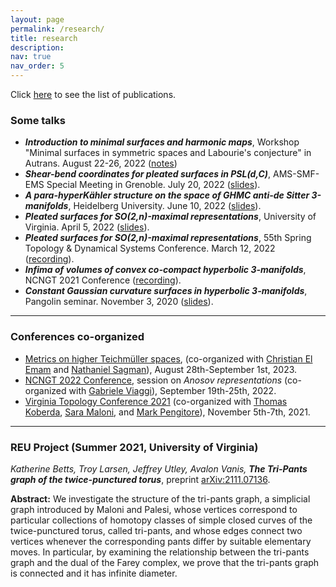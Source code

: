 ```yaml
---
layout: page
permalink: /research/
title: research
description:
nav: true
nav_order: 5
---
```

Click [here](/publications/) to see the list of publications.


### Some talks


+ ***Introduction to minimal surfaces and harmonic maps***, Workshop "Minimal surfaces in symmetric spaces and Labourie's conjecture" in Autrans. August 22-26, 2022 ([notes](https://drive.google.com/file/d/1fxvrFa1ogJ2LM0JLW-QivMh0XWdTCWyZ/view?usp=sharing))
+ ***Shear-bend coordinates for pleated surfaces in PSL(d,C)***, AMS-SMF-EMS Special Meeting in Grenoble. July 20, 2022 ([slides](https://drive.google.com/file/d/15tBP2lM8juvsnd7KZUg88UxZuVCbIR8Y/view?usp=sharing)).
+ ***A para-hyperKähler structure on the space of GHMC anti-de Sitter 3-manifolds***, Heidelberg University. June 10, 2022 ([slides](https://drive.google.com/file/d/1YfFiV57Z1mnRmT_wn9kP2hpBw370jx89/view?usp=sharing)).
+ ***Pleated surfaces for SO(2,n)-maximal representations***, University of Virginia. April 5, 2022 ([slides](https://drive.google.com/file/d/1IwPQi_J7Ueiz6LHt8GWyt6n7xgV9oDxQ/view?usp=sharing)).
+ ***Pleated surfaces for SO(2,n)-maximal representations***, 55th Spring Topology & Dynamical Systems Conference. March 12, 2022 ([recording](ttps://drive.google.com/file/d/1-bLn86AweyDhBKDvSQJkbXeWCF-pSSJz/view?usp=sharing)).
+ ***Infima of volumes of convex co-compact hyperbolic 3-manifolds***, NCNGT 2021 Conference ([recording](https://www.youtube.com/watch?v=OFIMlu_Utg4&t=748s&ab_channel=FilippoMazzoli)).
+ ***Constant Gaussian curvature surfaces in hyperbolic 3-manifolds***, Pangolin seminar. November 3, 2020 ([slides](https://drive.google.com/file/d/1qlDo5RKAPJfav1BPDBNOpJ-NTOxnAAzr/view?usp=sharing)).

---

### Conferences co-organized

+ [Metrics on higher Teichmüller spaces](https://sites.google.com/view/frejus-2023/home), (co-organized with [Christian El Emam](https://math.uni.lu/elemam/) and [Nathaniel Sagman](https://sites.google.com/view/nathanielsagman/home)), August 28th-September 1st, 2023.
+ [NCNGT 2022 Conference](https://www.ncngt.org/), session on _Anosov representations_ (co-organized with [Gabriele Viaggi](https://www.mathi.uni-heidelberg.de/~gviaggi/)), September 19th-25th, 2022.
+ [Virginia Topology Conference 2021](https://filippomazzoli.github.io/conferences/VTC2021/index.html) (co-organized with [Thomas Koberda](https://sites.google.com/view/koberdat),  [Sara Maloni](https://sites.google.com/view/sara-maloni), and [Mark Pengitore](https://pengitore.weebly.com/)), November 5th-7th, 2021.

---

### REU Project (Summer 2021, University of Virginia)

_Katherine Betts, Troy Larsen, Jeffrey Utley, Avalon Vanis,_ ***The Tri-Pants graph of the twice-punctured torus***, preprint [arXiv:2111.07136](https://arxiv.org/abs/2111.07136).

**Abstract:** We investigate the structure of the tri-pants graph, a simplicial graph introduced by Maloni and Palesi, whose vertices correspond to particular collections of homotopy classes of simple closed curves of the twice-punctured torus, called tri-pants, and whose edges connect two vertices whenever the corresponding pants differ by suitable elementary moves. In particular, by examining the relationship between the tri-pants graph and the dual of the Farey complex, we prove that the tri-pants graph is connected and it has infinite diameter.
